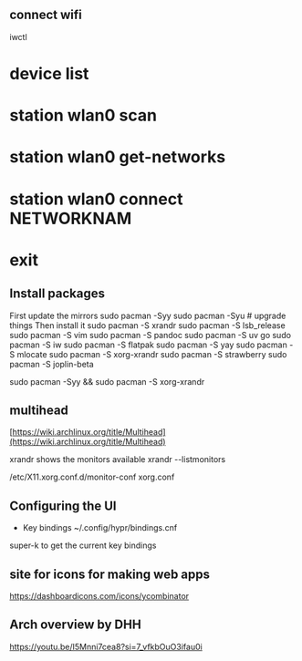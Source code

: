 
## connect wifi

iwctl 
 # device list 
 # station wlan0 scan
 # station wlan0 get-networks
 # station wlan0 connect NETWORKNAM
 # exit


## Install packages 

First update the mirrors
   sudo pacman -Syy
   sudo pacman -Syu # upgrade things 
Then install it 
  sudo pacman -S xrandr 
  sudo pacman -S lsb_release 
  sudo pacman -S vim 
  sudo pacman -S pandoc
  sudo pacman -S uv go
  sudo pacman -S iw
  sudo pacman -S flatpak 
  sudo pacman -S yay
  sudo pacman -S mlocate
  sudo pacman -S xorg-xrandr
  sudo pacman -S strawberry
  sudo pacman -S joplin-beta 


   sudo pacman -Syy && sudo pacman -S xorg-xrandr 


## multihead
[https://wiki.archlinux.org/title/Multihead](https://wiki.archlinux.org/title/Multihead)

xrandr shows the monitors available
xrandr --listmonitors

/etc/X11.xorg.conf.d/monitor-conf
xorg.conf 

## Configuring the UI
* Key bindings 
~/.config/hypr/bindings.cnf

super-k to get the current key bindings

## site for icons for making web apps
https://dashboardicons.com/icons/ycombinator

## Arch overview by DHH

https://youtu.be/I5Mnni7cea8?si=7_vfkbOuO3ifau0i
